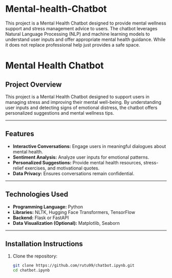 # Mental-health-Chatbot
This project is a Mental Health Chatbot designed to provide mental wellness support and stress management advice to users. The chatbot leverages Natural Language Processing (NLP) and machine learning models to understand user inputs and offer appropriate mental health guidance. While it does not replace professional help just provides a safe space.


# Mental Health Chatbot  

## Project Overview  
This project is a Mental Health Chatbot designed to support users in managing stress and improving their mental well-being. By understanding user inputs and detecting signs of emotional distress, the chatbot offers personalized suggestions and mental wellness tips.  

---

## Features  
- **Interactive Conversations:** Engage users in meaningful dialogues about mental health.  
- **Sentiment Analysis:** Analyze user inputs for emotional patterns.  
- **Personalized Suggestions:** Provide mental health resources, stress-relief exercises, and motivational quotes.  
- **Data Privacy:** Ensures conversations remain confidential.  

---

## Technologies Used  
- **Programming Language:** Python  
- **Libraries:** NLTK, Hugging Face Transformers, TensorFlow  
- **Backend:** Flask or FastAPI  
- **Data Visualization (Optional):** Matplotlib, Seaborn  

---


## Installation Instructions  
1. Clone the repository:  
   ```bash
   git clone https://github.com/rutu99/chatbot.ipynb.git
   cd chatbot.ipynb
